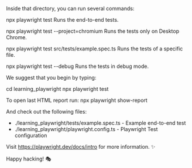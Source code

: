 Inside that directory, you can run several commands:

  npx playwright test
    Runs the end-to-end tests.

  npx playwright test --project=chromium
    Runs the tests only on Desktop Chrome.

  npx playwright test src/tests/example.spec.ts
    Runs the tests of a specific file.

  npx playwright test --debug
    Runs the tests in debug mode.

We suggest that you begin by typing:

  cd learning_playwright
  npx playwright test

To open last HTML report run:
  npx playwright show-report

And check out the following files:
  - ./learning_playwright/tests/example.spec.ts - Example end-to-end test
  - ./learning_playwright/playwright.config.ts - Playwright Test configuration

Visit https://playwright.dev/docs/intro for more information. ✨

Happy hacking! 🎭
